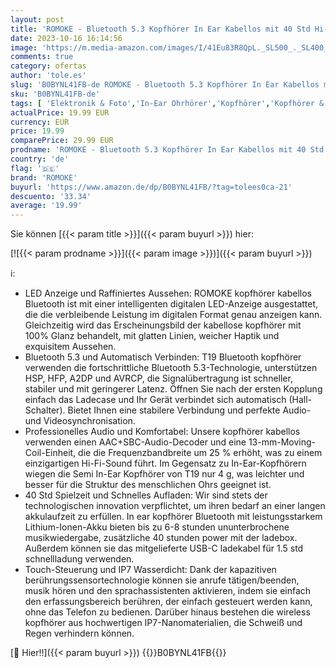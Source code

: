 ```yaml
---
layout: post
title: 'ROMOKE - Bluetooth 5.3 Kopfhörer In Ear Kabellos mit 40 Std Hi-Fi Stereo  4 ENC Mikrofon Wireless Earbud  IP7 Wasserdicht  Touch Control  LED Anzeige  USB-C Schnellladung Ohrhörer'
date: 2023-10-16 16:14:56
image: 'https://m.media-amazon.com/images/I/41Eu83R8QpL._SL500_._SL400_.jpg'
comments: true
category: ofertas
author: 'tole.es'
slug: 'B0BYNL41FB-de ROMOKE - Bluetooth 5.3 Kopfhörer In Ear Kabellos mit 40...'
sku: 'B0BYNL41FB-de'
tags: [ 'Elektronik & Foto','In-Ear Ohrhörer','Kopfhörer','Kopfhörer & Zubehör','romoke','🇩🇪', ]
actualPrice: 19.99 EUR
currency: EUR
price: 19.99
comparePrice: 29.99 EUR
prodname: 'ROMOKE - Bluetooth 5.3 Kopfhörer In Ear Kabellos mit 40 Std Hi-Fi Stereo  4 ENC Mikrofon Wireless Earbud  IP7 Wasserdicht  Touch Control  LED Anzeige  USB-C Schnellladung Ohrhörer'
country: 'de'
flag: '🇩🇪'
brand: 'ROMOKE'
buyurl: 'https://www.amazon.de/dp/B0BYNL41FB/?tag=tolees0ca-21'
descuento: '33.34'
average: '19.99'
---
```


Sie können [{{< param title >}}]({{< param buyurl >}}) hier:

[![{{< param prodname >}}]({{< param image >}})]({{< param buyurl >}})

ℹ️:

- LED Anzeige und Raffiniertes Aussehen: ROMOKE kopfhörer kabellos Bluetooth ist mit einer intelligenten digitalen LED-Anzeige ausgestattet, die die verbleibende Leistung im digitalen Format genau anzeigen kann. Gleichzeitig wird das Erscheinungsbild der kabellose kopfhörer mit 100% Glanz behandelt, mit glatten Linien, weicher Haptik und exquisitem Aussehen.
- Bluetooth 5.3 und Automatisch Verbinden: T19 Bluetooth kopfhörer verwenden die fortschrittliche Bluetooth 5.3-Technologie, unterstützen HSP, HFP, A2DP und AVRCP, die Signalübertragung ist schneller, stabiler und mit geringerer Latenz. Öffnen Sie nach der ersten Kopplung einfach das Ladecase und Ihr Gerät verbindet sich automatisch (Hall-Schalter). Bietet Ihnen eine stabilere Verbindung und perfekte Audio- und Videosynchronisation.
- Professionelles Audio und Komfortabel: Unsere kopfhörer kabellos verwenden einen AAC+SBC-Audio-Decoder und eine 13-mm-Moving-Coil-Einheit, die die Frequenzbandbreite um 25 % erhöht, was zu einem einzigartigen Hi-Fi-Sound führt. Im Gegensatz zu In-Ear-Kopfhörern wiegen die Semi In-Ear Kopfhörer von T19 nur 4 g, was leichter und besser für die Struktur des menschlichen Ohrs geeignet ist.
- 40 Std Spielzeit und Schnelles Aufladen: Wir sind stets der technologischen innovation verpflichtet, um ihren bedarf an einer langen akkulaufzeit zu erfüllen. In ear kopfhörer Bluetooth mit leistungsstarkem Lithium-Ionen-Akku bieten bis zu 6-8 stunden ununterbrochene musikwiedergabe, zusätzliche 40 stunden power mit der ladebox. Außerdem können sie das mitgelieferte USB-C ladekabel für 1.5 std schnellladung verwenden.
- Touch-Steuerung und IP7 Wasserdicht: Dank der kapazitiven berührungssensortechnologie können sie anrufe tätigen/beenden, musik hören und den sprachassistenten aktivieren, indem sie einfach den erfassungsbereich berühren, der einfach gesteuert werden kann, ohne das Telefon zu bedienen. Darüber hinaus bestehen die wireless kopfhörer aus hochwertigen IP7-Nanomaterialien, die Schweiß und Regen verhindern können.

[🛒 Hier!!]({{< param buyurl >}})
{{<world>}}B0BYNL41FB{{</world>}}

